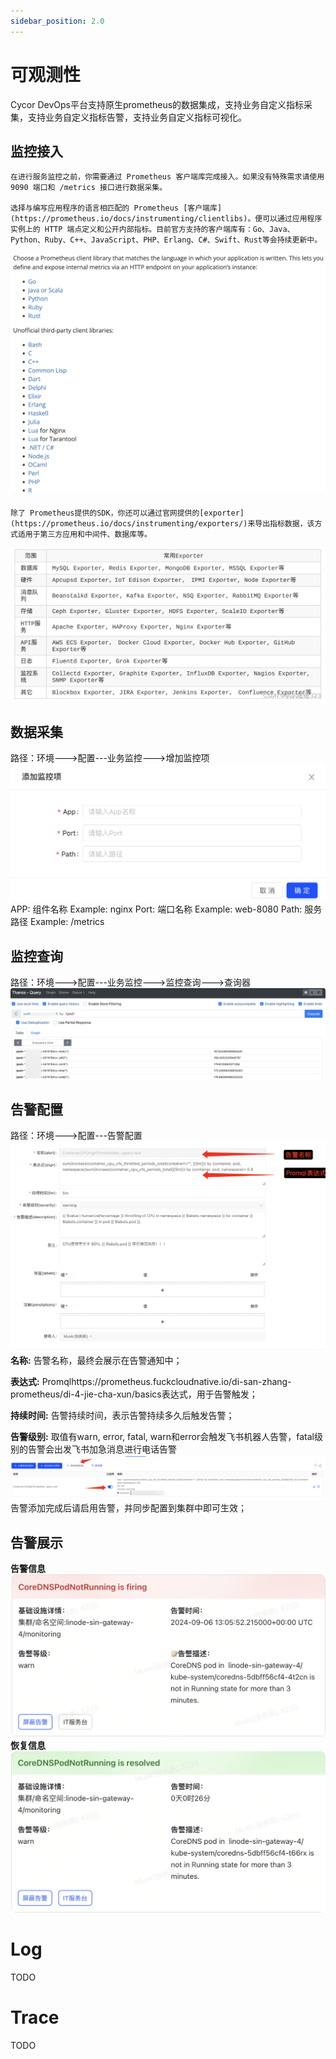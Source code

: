 ```yaml
---
sidebar_position: 2.0
---
```


# 可观测性

Cycor DevOps平台支持原生prometheus的数据集成，支持业务自定义指标采集，支持业务自定义指标告警，支持业务自定义指标可视化。

## 监控接入
    在进行服务监控之前，你需要通过 Prometheus 客户端库完成接入。如果没有特殊需求请使用 9090 端口和 /metrics 接口进行数据采集。

    选择与编写应用程序的语言相匹配的 Prometheus [客户端库](https://prometheus.io/docs/instrumenting/clientlibs)。便可以通过应用程序实例上的 HTTP 端点定义和公开内部指标。目前官方支持的客户端库有：Go、Java、Python、Ruby、C++、JavaScript、PHP、Erlang、C#、Swift、Rust等会持续更新中。

![alt text](image-23.png)

    除了 Prometheus提供的SDK，你还可以通过官网提供的[exporter](https://prometheus.io/docs/instrumenting/exporters/)来导出指标数据，该方式适用于第三方应用和中间件、数据库等。
![alt text](image-28.png)

## 数据采集
路径：环境--->配置---业务监控--->增加监控项
![alt text](image-24.png)
APP: 组件名称           Example: nginx
Port: 端口名称          Example: web-8080
Path: 服务路径          Example: /metrics

## 监控查询
路径：环境--->配置---业务监控--->监控查询--->查询器
![alt text](image-25.png)

## 告警配置
路径：环境--->配置---告警配置
![alt text](image-26.png)
**名称:** 告警名称，最终会展示在告警通知中；

**表达式:** Promqlhttps://prometheus.fuckcloudnative.io/di-san-zhang-prometheus/di-4-jie-cha-xun/basics表达式，用于告警触发；

**持续时间:** 告警持续时间，表示告警持续多久后触发告警；

**告警级别:** 取值有warn, error, fatal, warn和error会触发飞书机器人告警，fatal级别的告警会出发飞书加急消息进行电话告警
![alt text](image-27.png)
告警添加完成后请启用告警，并同步配置到集群中即可生效；

## 告警展示
**告警信息**
![alt text](image-30.png)
**恢复信息**
![alt text](image-29.png)

# Log
TODO

# Trace
TODO